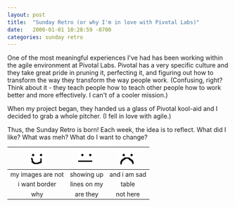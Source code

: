 ```yaml
---
layout: post
title:  "Sunday Retro (or why I'm in love with Pivotal Labs)"
date:   2000-01-01 10:28:59 -0700
categories: sunday retro
---
```


One of the most meaningful experiences I've had has been
working within the agile environment at Pivotal Labs.
Pivotal has a very specific culture and they take great
pride in pruning it, perfecting it, and figuring out how
to transform the way they transform the way people work.
(Confusing, right? Think about it - they teach people how
to teach other people how to work better and more effectively.
I can't of a cooler mission.)

When my project began, they handed us a glass of Pivotal kool-aid
and I decided to grab a whole pitcher. (I fell in love with agile.)

Thus, the Sunday Retro is born! Each week, the idea is to reflect.
What did I like? What was meh? What do I want to change?

| <img src="/img/smile.png?raw=true"> | <img src="/img/neutral.png?raw=true">  | <img src="/img/sad.png?raw=true">  |
|:-----:|:-----:|:-----:|
| my images are not | showing up  | and i am sad  |
| i want border  |  lines on my |  table |
|  why |  are they |  not here |

